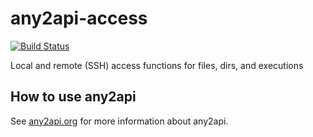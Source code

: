 # any2api-access

[![Build Status](https://travis-ci.org/any2api/any2api-access.svg?branch=master)](https://travis-ci.org/any2api/any2api-access)

Local and remote (SSH) access functions for files, dirs, and executions



## How to use any2api

See [any2api.org](http://any2api.org) for more information about any2api.
